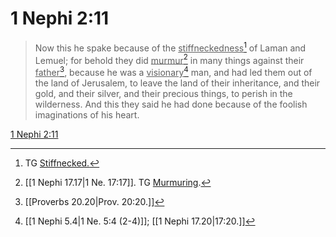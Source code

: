 # 1 Nephi 2:11

> Now this he spake because of the <u>stiffneckedness</u>[^a] of Laman and Lemuel; for behold they did <u>murmur</u>[^b] in many things against their <u>father</u>[^c], because he was a <u>visionary</u>[^d] man, and had led them out of the land of Jerusalem, to leave the land of their inheritance, and their gold, and their silver, and their precious things, to perish in the wilderness. And this they said he had done because of the foolish imaginations of his heart.

[1 Nephi 2:11](https://www.churchofjesuschrist.org/study/scriptures/bofm/1-ne/2?lang=eng&id=p11#p11)


[^a]: TG [Stiffnecked.](https://www.churchofjesuschrist.org/study/scriptures/tg/stiffnecked?lang=eng)
[^b]: [[1 Nephi 17.17|1 Ne. 17:17]]. TG [Murmuring](https://www.churchofjesuschrist.org/study/scriptures/tg/murmuring?lang=eng).
[^c]: [[Proverbs 20.20|Prov. 20:20.]]
[^d]: [[1 Nephi 5.4|1 Ne. 5:4 (2-4)]]; [[1 Nephi 17.20|17:20.]]
